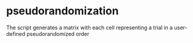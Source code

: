 # pseudorandomization
The script generates a matrix with each cell representing a trial in a user-defined pseudorandomized order
